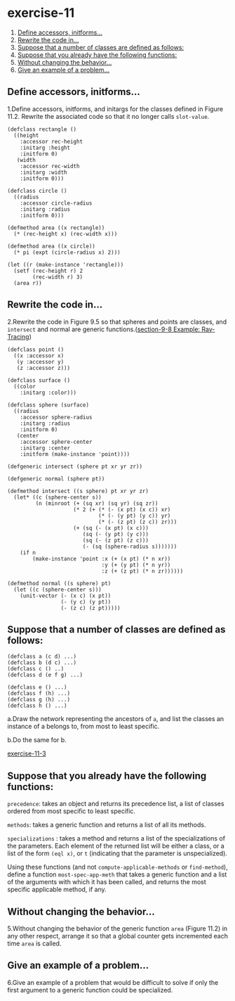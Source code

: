 

# exercise-11

1.  [Define accessors, initforms&#x2026;](#orgf1a56a2)
2.  [Rewrite the code in&#x2026;](#orgfae1dab)
3.  [Suppose that a number of classes are defined as follows:](#orgd71057f)
4.  [Suppose that you already have the following functions:](#org479ce15)
5.  [Without changing the behavior&#x2026;](#org7cd3ff6)
6.  [Give an example of a problem&#x2026;](#orge451d79)


<a id="orgf1a56a2"></a>

## Define accessors, initforms&#x2026;

1.Define accessors, initforms, and initargs for the classes defined in Figure 11.2. Rewrite the associated code so that it no longer calls
`slot-value`.

    (defclass rectangle ()
      ((height
        :accessor rec-height
        :initarg :height
        :initform 0)
       (width
        :accessor rec-width
        :initarg :width
        :initform 0)))
    
    (defclass circle ()
      ((radius
        :accessor circle-radius
        :initarg :radius
        :initform 0)))
    
    (defmethod area ((x rectangle))
      (* (rec-height x) (rec-width x)))
    
    (defmethod area ((x circle))
      (* pi (expt (circle-radius x) 2)))
    
    (let ((r (make-instance 'rectangle)))
      (setf (rec-height r) 2
            (rec-width r) 3)
      (area r))


<a id="orgfae1dab"></a>

## Rewrite the code in&#x2026;

2.Rewrite the code in Figure 9.5 so that spheres and points are classes, and `intersect` and normal are generic functions.([section-9-8 Example: Ray-Tracing](section-9-8.md))

    (defclass point ()
      ((x :accessor x)
       (y :accessor y)
       (z :accessor z)))
    
    (defclass surface ()
      ((color
        :initarg :color)))
    
    (defclass sphere (surface)
      ((radius
        :accessor sphere-radius
        :initarg :radius
        :initform 0)
       (center
        :accessor sphere-center
        :initarg :center
        :initform (make-instance 'point))))
    
    (defgeneric intersect (sphere pt xr yr zr))
    
    (defgeneric normal (sphere pt))
    
    (defmethod intersect ((s sphere) pt xr yr zr)
      (let* ((c (sphere-center s))
             (n (minroot (+ (sq xr) (sq yr) (sq zr))
                         (* 2 (+ (* (- (x pt) (x c)) xr)
                                 (* (- (y pt) (y c)) yr)
                                 (* (- (z pt) (z c)) zr)))
                         (+ (sq (- (x pt) (x c)))
                            (sq (- (y pt) (y c)))
                            (sq (- (z pt) (z c)))
                            (- (sq (sphere-radius s)))))))
        (if n
            (make-instance 'point :x (+ (x pt) (* n xr))
                                  :y (+ (y pt) (* n yr))
                                  :z (+ (z pt) (* n zr))))))
    
    (defmethod normal ((s sphere) pt)
      (let ((c (sphere-center s)))
        (unit-vector (- (x c) (x pt))
                     (- (y c) (y pt))
                     (- (z c) (z pt)))))


<a id="orgd71057f"></a>

## Suppose that a number of classes are defined as follows:

    (defclass a (c d) ...)
    (defclass b (d c) ...)
    (defclass c () ..)
    (defclass d (e f g) ...)
    
    (defclass e () ...)
    (defclass f (h) ...)
    (defclass g (h) ...)
    (defclass h () ...)

a.Draw the network representing the ancestors of `a`, and list the classes an instance of a belongs to, from most to least specific.

b.Do the same for b.

[exercise-11-3](exercise-11-3.md)


<a id="org479ce15"></a>

## Suppose that you already have the following functions:

`precedence`: takes an object and returns its precedence list, a list of classes ordered from most specific to least specific.

`methods`: takes a generic function and returns a list of all its methods.

`specializations` : takes a method and returns a list of the specializations of the parameters. Each element of the returned list will be either a class, or a list of the form `(eql x)`, or `t` (indicating that the parameter is unspecialized).

Using these functions (and not `compute-applicable-methods` or `find-method`), define a function `most-spec-app-meth` that takes a generic function and a list of the arguments with which it has been called, and returns the most specific applicable method, if any.


<a id="org7cd3ff6"></a>

## Without changing the behavior&#x2026;

5.Without changing the behavior of the generic function `area` (Figure 11.2) in any other respect, arrange it so that a global counter gets incremented each time `area` is called.


<a id="orge451d79"></a>

## Give an example of a problem&#x2026;

6.Give an example of a problem that would be difficult to solve if only the first argument to a generic function could be specialized.

